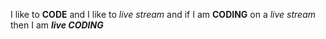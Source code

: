 I like to **CODE** and I like to _live stream_ and if I am __CODING__ on a *live stream* then I am  __*live  CODING*__
